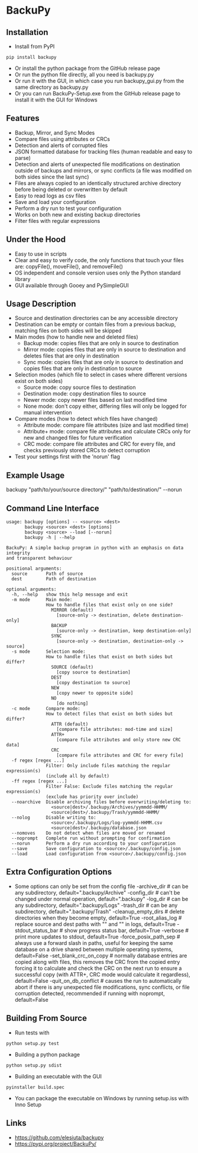 # BackuPy
## Installation
- Install from PyPI
```
pip install backupy
```
- Or install the python package from the GitHub release page
- Or run the python file directly, all you need is backupy.py
- Or run it with the GUI, in which case you run backupy_gui.py from the same directory as backupy.py
- Or you can run BackuPy-Setup.exe from the GitHub release page to install it with the GUI for Windows 
## Features
- Backup, Mirror, and Sync Modes
- Compare files using attributes or CRCs
- Detection and alerts of corrupted files
- JSON formatted database for tracking files (human readable and easy to parse)
- Detection and alerts of unexpected file modifications on destination outside of backups and mirrors, or sync conflicts (a file was modified on both sides since the last sync)
- Files are always copied to an identically structured archive directory before being deleted or overwritten by default
- Easy to read logs as csv files
- Save and load your configuration
- Perform a dry run to test your configuration
- Works on both new and existing backup directories
- Filter files with regular expressions
## Under the Hood
- Easy to use in scripts
- Clear and easy to verify code, the only functions that touch your files are: copyFile(), moveFile(), and  removeFile()
- OS independent and console version uses only the Python standard library
- GUI available through Gooey and PySimpleGUI
## Usage Description
- Source and destination directories can be any accessible directory
- Destination can be empty or contain files from a previous backup, matching files on both sides will be skipped
- Main modes (how to handle new and deleted files)
  - Backup mode: copies files that are only in source to destination
  - Mirror mode: copies files that are only in source to destination and deletes files that are only in destination
  - Sync mode: copies files that are only in source to destination and copies files that are only in destination to source
- Selection modes (which file to select in cases where different versions exist on both sides)
  - Source mode: copy source files to destination
  - Destination mode: copy destination files to source
  - Newer mode: copy newer files based on last modified time
  - None mode: don't copy either, differing files will only be logged for manual intervention
- Compare modes (how to detect which files have changed)
  - Attribute mode: compare file attributes (size and last modified time)
  - Attribute+ mode: compare file attributes and calculate CRCs only for new and changed files for future verification
  - CRC mode: compare file attributes and CRC for every file, and checks previously stored CRCs to detect corruption
- Test your settings first with the 'norun' flag
## Example Usage
backupy "path/to/your/source directory/" "path/to/destination/" --norun
## Command Line Interface
```
usage: backupy [options] -- <source> <dest>
       backupy <source> <dest> [options]
       backupy <source> --load [--norun]
       backupy -h | --help

BackuPy: A simple backup program in python with an emphasis on data integrity
and transparent behaviour

positional arguments:
  source       Path of source
  dest         Path of destination

optional arguments:
  -h, --help   show this help message and exit
  -m mode      Main mode:
               How to handle files that exist only on one side?
                 MIRROR (default)
                   [source-only -> destination, delete destination-only]
                 BACKUP
                   [source-only -> destination, keep destination-only]
                 SYNC
                   [source-only -> destination, destination-only -> source]
  -s mode      Selection mode:
               How to handle files that exist on both sides but differ?
                 SOURCE (default)
                   [copy source to destination]
                 DEST
                   [copy destination to source]
                 NEW
                   [copy newer to opposite side]
                 NO
                   [do nothing]
  -c mode      Compare mode:
               How to detect files that exist on both sides but differ?
                 ATTR (default)
                   [compare file attributes: mod-time and size]
                 ATTR+
                   [compare file attributes and only store new CRC data]
                 CRC
                   [compare file attributes and CRC for every file]
  -f regex [regex ...]
               Filter: Only include files matching the regular expression(s)
               (include all by default)
  -ff regex [regex ...]
               Filter False: Exclude files matching the regular expression(s)
               (exclude has priority over include)
  --noarchive  Disable archiving files before overwriting/deleting to:
                 <source|dest>/.backupy/Archives/yymmdd-HHMM/
                 <source|dest>/.backupy/Trash/yymmdd-HHMM/
  --nolog      Disable writing to:
                 <source>/.backupy/Logs/log-yymmdd-HHMM.csv
                 <source|dest>/.backupy/database.json
  --nomoves    Do not detect when files are moved or renamed
  --noprompt   Complete run without prompting for confirmation
  --norun      Perform a dry run according to your configuration
  --save       Save configuration to <source>/.backupy/config.json
  --load       Load configuration from <source>/.backupy/config.json
```
## Extra Configuration Options
- Some options can only be set from the config file
  -archive_dir # can be any subdirectory, default=".backupy/Archive"
  -config_dir # can't be changed under normal operation, default=".backupy"
  -log_dir # can be any subdirectory, default=".backupy/Logs"
  -trash_dir # can be any subdirectory, default=".backupy/Trash"
  -cleanup_empty_dirs # delete directories when they become empty, default=True 
  -root_alias_log # replace source and dest paths with "<source>" and "<dest>" in logs, default=True
  -stdout_status_bar # show progress status bar, default=True
  -verbose # print more updates to stdout, default=True
  -force_posix_path_sep # always use a forward slash in paths, useful for keeping the same database on a drive shared between multiple operating systems, default=False
  -set_blank_crc_on_copy # normally database entries are copied along with files, this removes the CRC from the copied entry forcing it to calculate and check the CRC on the next run to ensure a successful copy (with ATTR+, CRC mode would calculate it regardless), default=False
  -quit_on_db_conflict # causes the run to automatically abort if there is any unexpected file modifications, sync conflicts, or file corruption detected, recommended if running with noprompt, default=False
## Building From Source
- Run tests with
```
python setup.py test
```
- Building a python package
```
python setup.py sdist
```
- Building an executable with the GUI
```
pyinstaller build.spec
```
- You can package the executable on Windows by running setup.iss with Inno Setup
## Links
- https://github.com/elesiuta/backupy
- https://pypi.org/project/BackuPy/
